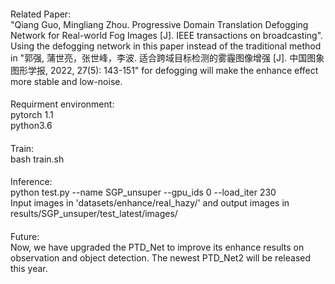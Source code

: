 ####
Related Paper:  
"Qiang Guo, Mingliang Zhou. Progressive Domain Translation Defogging Network for Real-world Fog Images [J]. IEEE transactions on broadcasting". Using the defogging network in this paper instead of the traditional method in "郭强, 蒲世亮，张世峰，李波. 适合跨域目标检测的雾霾图像增强 [J]. 中国图象图形学报, 2022, 27(5): 143-151" for defogging will make the enhance effect more stable and low-noise.  

####
Requirment environment:  
pytorch 1.1   
python3.6  

####
Train:  
bash train.sh  

####
Inference:  
python test.py --name SGP_unsuper --gpu_ids 0 --load_iter 230  
Input images in 'datasets/enhance/real_hazy/' and output images in results/SGP_unsuper/test_latest/images/ 

####
Future:  
Now, we have upgraded the PTD_Net to improve its enhance results on observation and object detection. The newest PTD_Net2 will be released this year. 
